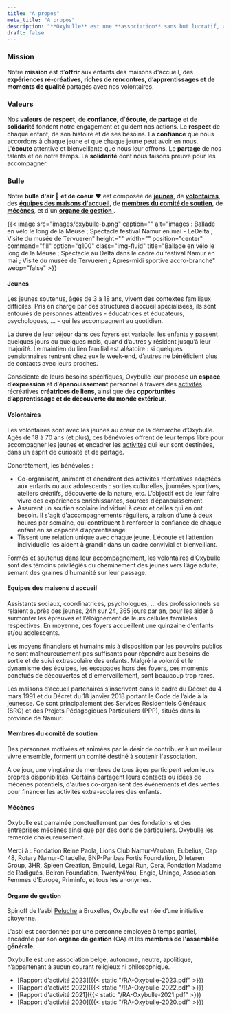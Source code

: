 ```yaml
---
title: "A propos"
meta_title: "A propos"
description: "**Oxybulle** est une **association** sans but lucratif, active **depuis 2018** dans la **province de Namur**."
draft: false
---
```

### Mission

Notre **mission** est d’**offrir** aux enfants des maisons d'accueil, des **expériences ré-créatives, riches de rencontres, d’apprentissages et de moments de qualité** partagés avec nos volontaires. 

### Valeurs

Nos **valeurs** de **respect**, de **confiance**, d'**écoute**, de **partage** et de **solidarité** fondent notre engagement et guident nos actions. Le **respect** de chaque enfant, de son histoire et de ses besoins. La **confiance** que nous accordons à chaque jeune et que chaque jeune peut avoir en nous. L'**écoute** attentive et bienveillante que nous leur offrons. Le **partage** de nos talents et de notre temps. La **solidarité** dont nous faisons preuve pour les accompagner. 

### Bulle

Notre **bulle d'air 🎈 et de coeur ❤️** est composée de [**jeunes**](#jeunes), de [**volontaires**](#volontaires), des  [**équipes des maisons d'accueil**](#équipes-des-maisons-d-accueil), de [**membres du comité de soutien**](#membres-du-comité-de-soutien), de [**mécènes**](#mécènes), et d'un [**organe de gestion** ](#organe-de-gestion).

{{< image src="images/oxybulle-b.png" caption="" alt="images : Ballade en vélo le long de la Meuse ; Spectacle festival Namur en mai - LeDelta ; Visite du musée de Tervueren" height="" width="" position="center" command="fill" option="q100" class="img-fluid" title="Ballade en vélo le long de la Meuse ; Spectacle au Delta dans le cadre du festival Namur en mai ; Visite du musée de Tervueren ; Après-midi sportive accro-branche"  webp="false" >}}

#### Jeunes

Les jeunes soutenus, âgés de 3 à 18 ans, vivent des contextes familiaux difficiles. Pris en charge par des structures d’accueil spécialisées, ils sont entourés de personnes attentives - éducatrices et éducateurs, psychologues, … - qui les accompagnent au quotidien.

La durée de leur séjour dans ces foyers est variable: les enfants y passent quelques jours ou quelques mois, quand d’autres y résident jusqu’à leur majorité. Le maintien du lien familial est aléatoire : si quelques pensionnaires rentrent chez eux le week-end, d’autres ne bénéficient plus de contacts avec leurs proches.

Consciente de leurs besoins spécifiques, Oxybulle leur propose un **espace d’expression** et d’**épanouissement** personnel à travers des [activités](/activites) récréatives **créatrices de liens**, ainsi que des **opportunités d’apprentissage et de découverte du monde extérieur**.

#### Volontaires

Les volontaires sont avec les jeunes au cœur de la démarche d’Oxybulle. Agés de 18 à 70 ans (et plus), ces bénévoles offrent de leur temps libre pour accompagner les jeunes et encadrer les [activités](/activites) qui leur sont destinées, dans un esprit de curiosité et de partage.

Concrètement, les bénévoles :

- Co-organisent, animent et encadrent des activités récréatives adaptées aux enfants ou aux adolescents : sorties culturelles, journées sportives, ateliers créatifs, découverte de la nature, etc. L’objectif est de leur faire vivre des expériences enrichissantes, sources d’épanouissement.
- Assurent un soutien scolaire individuel à ceux et celles qui en ont besoin. Il s'agit d'accompagnements réguliers, à raison d’une à deux heures par semaine, qui contribuent à renforcer la confiance de chaque enfant en sa capacité d’apprentissage.
- Tissent une relation unique avec chaque jeune. L’écoute et l’attention individuelle les aident à grandir dans un cadre convivial et bienveillant.

Formés et soutenus dans leur accompagnement, les volontaires d’Oxybulle sont des témoins privilégiés du cheminement des jeunes vers l’âge adulte, semant des graines d’humanité sur leur passage. 

#### Equipes des maisons d accueil 

Assistants sociaux, coordinatrices, psychologues, … des professionnels se relaient auprès des jeunes, 24h sur 24, 365 jours par an, pour les aider à surmonter les épreuves et l’éloignement de leurs cellules familiales respectives. En moyenne, ces foyers accueillent une quinzaine d'enfants et/ou adolescents.

Les moyens financiers et humains mis à disposition par les pouvoirs publics ne sont malheureusement pas suffisants pour répondre aux besoins de sortie et de suivi extrascolaire des enfants. Malgré la volonté et le dynamisme des équipes, les escapades hors des foyers, ces moments ponctués de découvertes et d'émerveillement, sont beaucoup trop rares. 

Les maisons d’accueil partenaires s’inscrivent dans le cadre du Décret du 4 mars 1991 et du Décret du 18 janvier 2018 portant le Code de l’aide à la jeunesse. Ce sont principalement des Services Résidentiels Généraux (SRG) et des Projets Pédagogiques Particuliers (PPP), situés dans la province de Namur.

#### Membres du comité de soutien

Des personnes motivées et animées par le désir de contribuer à un meilleur vivre ensemble, forment un comité destiné à soutenir l'association. 

A ce jour, une vingtaine de membres de tous âges participent selon leurs propres disponibilités. Certains partagent leurs contacts ou idées de mécènes potentiels, d'autres co-organisent des événements et des ventes pour financer les activités extra-scolaires des enfants. 

#### Mécènes

Oxybulle est parrainée ponctuellement par des fondations et des entreprises mécènes ainsi que par des dons de particuliers. Oxybulle les remercie chaleureusement.  

Merci à : Fondation Reine Paola, Lions Club Namur-Vauban, Eubelius, Cap 48, Rotary Namur-Citadelle, BNP-Paribas Fortis Foundation, D'Ieteren Group, 3HR, Spleen Creation, Embuild, Legal Run, Cera, Fondation Madame de Radiguès, Belron Foundation, Twenty4You, Engie, Uningo, Association Femmes d'Europe, Priminfo, et tous les anonymes.   

#### Organe de gestion

Spinoff de l’asbl [Peluche](https://peluche.org) à Bruxelles, Oxybulle est née d’une initiative citoyenne. 

L'asbl est coordonnée par une personne employée à temps partiel, encadrée par son **organe de gestion** (OA) et les **membres de l'assemblée générale**.

Oxybulle est une association belge, autonome, neutre, apolitique, n’appartenant à aucun courant religieux ni philosophique. 

- [Rapport d'activité 2023]({{< static "/RA-Oxybulle-2023.pdf" >}})
- [Rapport d'activité 2022]({{< static "/RA-Oxybulle-2022.pdf" >}})
- [Rapport d'activité 2021]({{< static "/RA-Oxybulle-2021.pdf" >}})
- [Rapport d'activité 2020]({{< static "/RA-Oxybulle-2020.pdf" >}})